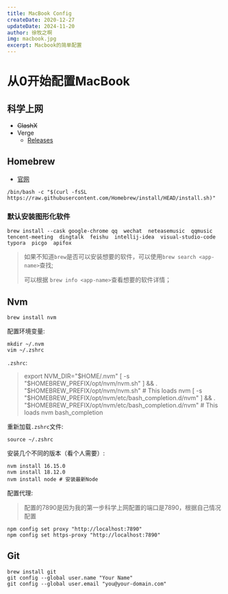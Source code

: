 ```yaml
---
title: MacBook Config
createDate: 2020-12-27
updateDate: 2024-11-20
author: 徐牧之啊
img: macbook.jpg
excerpt: Macbook的简单配置
---
```


# 从0开始配置MacBook

## 科学上网

+ ~~ClashX~~
+ Verge
  + [Releases](https://github.com/zzzgydi/clash-verge/releases)

## Homebrew

+ [官网](https://brew.sh/)

```shell
/bin/bash -c "$(curl -fsSL https://raw.githubusercontent.com/Homebrew/install/HEAD/install.sh)"
```

### 默认安装图形化软件

```shell
brew install --cask google-chrome qq  wechat  neteasemusic  qqmusic  tencent-meeting  dingtalk  feishu  intellij-idea  visual-studio-code  typora  picgo  apifox 
```

> 如果不知道`brew`是否可以安装想要的软件，可以使用`brew search <app-name>`查找;
>
> 可以根据 `brew info <app-name>`查看想要的软件详情；

## Nvm

```shell
brew install nvm
```

配置环境变量:

```shell
mkdir ~/.nvm
vim ~/.zshrc
```

`.zshrc`:

> export NVM_DIR="$HOME/.nvm"
> [ -s "$HOMEBREW_PREFIX/opt/nvm/nvm.sh" ] && \. "$HOMEBREW_PREFIX/opt/nvm/nvm.sh" # This loads nvm
> [ -s "$HOMEBREW_PREFIX/opt/nvm/etc/bash_completion.d/nvm" ] && \. "$HOMEBREW_PREFIX/opt/nvm/etc/bash_completion.d/nvm" # This loads nvm bash_completion

重新加载`.zshrc`文件:

```shell
source ~/.zshrc
```

安装几个不同的版本（看个人需要）:

```shell
nvm install 16.15.0 
nvm install 18.12.0
nvm install node # 安装最新Node
```

配置代理:

> 配置的7890是因为我的第一步科学上网配置的端口是7890，根据自己情况配置

```shell
npm config set proxy "http://localhost:7890"
npm config set https-proxy "http://localhost:7890"
```

## Git

```shell
brew install git
git config --global user.name "Your Name"
git config --global user.email "you@your-domain.com"
```













